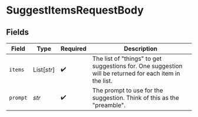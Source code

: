 # SuggestItemsRequestBody


## Fields

| Field                                                                                                   | Type                                                                                                    | Required                                                                                                | Description                                                                                             |
| ------------------------------------------------------------------------------------------------------- | ------------------------------------------------------------------------------------------------------- | ------------------------------------------------------------------------------------------------------- | ------------------------------------------------------------------------------------------------------- |
| `items`                                                                                                 | List[*str*]                                                                                             | :heavy_check_mark:                                                                                      | The list of "things" to get suggestions for. One suggestion will be returned for each item in the list. |
| `prompt`                                                                                                | *str*                                                                                                   | :heavy_check_mark:                                                                                      | The prompt to use for the suggestion. Think of this as the "preamble".                                  |